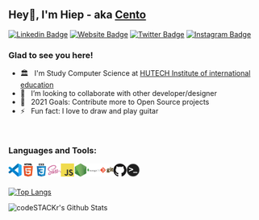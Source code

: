 ## Hey👋, I'm Hiep - aka [Cento][website] 
[![Linkedin Badge](https://img.shields.io/badge/-LinkedIn-0e76a8?style=flat-square&logo=Linkedin&logoColor=white)](https://linkedin.com/in/cento)
[![Website Badge](https://img.shields.io/badge/Website-3b5998?style=flat-square&logo=google-chrome&logoColor=white)](https://tanhiep.dev/)
[![Twitter Badge](https://img.shields.io/badge/-Twitter-00acee?style=flat-square&logo=Twitter&logoColor=white)](https://twitter.com/centopw)
[![Instagram Badge](https://img.shields.io/badge/-Instagram-e4405f?style=flat-square&logo=Instagram&logoColor=white)](https://instagram.com/centopw/)


### Glad to see you here!
- 🏛 &nbsp; I'm Study Computer Science at [HUTECH Institute of international education](https://hutech.edu.vn/quocte)
- 👯 &nbsp; I’m looking to collaborate with other developer/designer
- 🥅 &nbsp; 2021 Goals: Contribute more to Open Source projects
- ⚡  &nbsp; Fun fact: I love to draw and play guitar 

<br />

### Languages and Tools:

<img align="left" alt="Visual Studio Code" width="26px" src="https://raw.githubusercontent.com/github/explore/80688e429a7d4ef2fca1e82350fe8e3517d3494d/topics/visual-studio-code/visual-studio-code.png" />
<img align="left" alt="HTML5" width="26px" src="https://raw.githubusercontent.com/github/explore/80688e429a7d4ef2fca1e82350fe8e3517d3494d/topics/html/html.png" />
<img align="left" alt="CSS3" width="26px" src="https://raw.githubusercontent.com/github/explore/80688e429a7d4ef2fca1e82350fe8e3517d3494d/topics/css/css.png" />
<img align="left" alt="Sass" width="26px" src="https://raw.githubusercontent.com/github/explore/80688e429a7d4ef2fca1e82350fe8e3517d3494d/topics/sass/sass.png" />
<img align="left" alt="JavaScript" width="26px" src="https://raw.githubusercontent.com/github/explore/80688e429a7d4ef2fca1e82350fe8e3517d3494d/topics/javascript/javascript.png" />
<img align="left" alt="Node.js" width="26px" src="https://raw.githubusercontent.com/github/explore/80688e429a7d4ef2fca1e82350fe8e3517d3494d/topics/nodejs/nodejs.png" />
<img align="left" alt="MongoDB" width="26px" src="https://raw.githubusercontent.com/github/explore/80688e429a7d4ef2fca1e82350fe8e3517d3494d/topics/mongodb/mongodb.png" />
<img align="left" alt="Git" width="26px" src="https://raw.githubusercontent.com/github/explore/80688e429a7d4ef2fca1e82350fe8e3517d3494d/topics/git/git.png" />
<img align="left" alt="GitHub" width="26px" src="https://raw.githubusercontent.com/github/explore/78df643247d429f6cc873026c0622819ad797942/topics/github/github.png" />
<img align="left" alt="HTML5" width="26px" src="https://raw.githubusercontent.com/github/explore/80688e429a7d4ef2fca1e82350fe8e3517d3494d/topics/terminal/terminal.png" />

<br />
<br />

[![Top Langs](https://github-readme-stats.vercel.app/api/top-langs/?username=centopw&layout=compact&hide_border=true)](https://github.com/centopw)

<img align="left" alt="codeSTACKr's Github Stats" src="https://github-readme-stats.vercel.app/api?username=centopw&show_icons=true&hide_border=tru" />

[website]: https://tanhiep.dev
[twitter]: https://twitter.com/centoppw
[instagram]: https://www.instagram.com/centopw
[linkedin]: https://linkedin.com/in/cento
